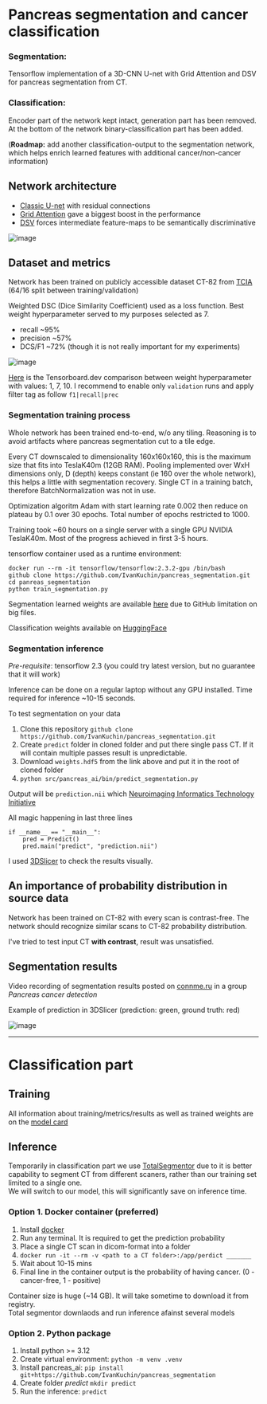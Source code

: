 # Pancreas segmentation and cancer classification

### Segmentation:   
Tensorflow implementation of a 3D-CNN U-net with Grid Attention and DSV for pancreas segmentation from CT.

### Classification:   
Encoder part of the network kept intact, generation part has been removed. At the bottom of the network binary-classification part has been added.

(**Roadmap:** add another classification-output to the segmentation network, which helps enrich learned features with additional cancer/non-cancer information)

## Network architecture

- [Classic U-net](https://arxiv.org/pdf/1505.04597.pdf) with residual connections
- [Grid Attention](https://arxiv.org/pdf/1804.03999.pdf) gave a biggest boost in the performance
- [DSV](http://proceedings.mlr.press/v38/lee15a.pdf) forces intermediate feature-maps to be semantically discriminative

![image](https://user-images.githubusercontent.com/26530162/112643787-202ccc00-8e1b-11eb-9d4f-16fcd6376a3e.png)

## Dataset and metrics

Network has been trained on publicly accessible dataset CT-82 from [TCIA](https://wiki.cancerimagingarchive.net/display/Public/Pancreas-CT#0c26eab54502412cbbd0e1c0fddd917b) (64/16 split between training/validation)

Weighted DSC (Dice Similarity Coefficient) used as a loss function. Best weight hyperparameter served to my purposes selected as 7.
- recall ~95%
- precision ~57%
- DCS/F1 ~72% (though it is not really important for my experiments)

![image](https://user-images.githubusercontent.com/26530162/112645949-65ea9400-8e1d-11eb-9668-b0917acbea87.png)

[Here](https://tensorboard.dev/experiment/jdJUxCWrQiWk4ezy0i9TvA/) is the Tensorboard.dev comparison between weight hyperparameter with values: 1, 7, 10. I recommend to enable only `validation` runs and apply filter tag as follow `f1|recall|prec`

### Segmentation training process

Whole network has been trained end-to-end, w/o any tiling. Reasoning is to avoid artifacts where pancreas segmentation cut to a tile edge.

Every CT downscaled to dimensionality 160x160x160, this is the maximum size that fits into TeslaK40m (12GB RAM). Pooling implemented over WxH dimensions only, D (depth) keeps constant (ie 160 over the whole network), this helps a little with segmentation recovery. Single CT in a training batch, therefore BatchNormalization was not in use.

Optimization algoritm Adam with start learning rate 0.002 then reduce on plateau by 0.1 over 30 epochs. Total number of epochs restricted to 1000.

Training took ~60 hours on a single server with a single GPU NVIDIA TeslaK40m. Most of the progress achieved in first 3-5 hours. 

tensorflow container used as a runtime environment:

```
docker run --rm -it tensorflow/tensorflow:2.3.2-gpu /bin/bash
github clone https://github.com/IvanKuchin/pancreas_segmentation.git
cd panreas_segmentation
python train_segmentation.py
```

Segmentation learned weights are available [here](http://fun.conn-me.ru/pancreas_segmentation/weights.hdf5) due to GitHub limitation on big files.

Classification weights available on [HuggingFace](https://huggingface.co/IvanKuchin/pancreas_cancer_classification)

### Segmentation inference

*Pre-requisite*: tensorflow 2.3 (you could try latest version, but no guarantee that it will work)

Inference can be done on a regular laptop without any GPU installed. Time required for inference ~10-15 seconds.

To test segmentation on your data
1. Clone this repository `github clone https://github.com/IvanKuchin/pancreas_segmentation.git`
2. Create `predict` folder in cloned folder and put there single pass CT. If it will contain multiple passes result is unpredictable.
3. Download `weights.hdf5` from the link above and put it in the root of cloned folder
4. `python src/pancreas_ai/bin/predict_segmentation.py`

Output will be `prediction.nii` which [Neuroimaging Informatics Technology Initiative](https://nifti.nimh.nih.gov/)

All magic happening in last three lines 
```
if __name__ == "__main__":
    pred = Predict()
    pred.main("predict", "prediction.nii")
```

I used [3DSlicer](https://download.slicer.org/) to check the results visually.

## An importance of probability distribution in source data

Network has been trained on CT-82 with every scan is contrast-free. The network should recognize similar scans to CT-82 probability distribution.

I've tried to test input CT **with contrast**, result was unsatisfied. 

## Segmentation results

Video recording of segmentation results posted on [connme.ru](https://www.connme.ru) in a group *Pancreas cancer detection*

Example of prediction in 3DSlicer (prediction: green, ground truth: red)

![image](https://user-images.githubusercontent.com/26530162/113589582-8970c400-95ff-11eb-8bb7-aa85f1d312dd.png)

---

# Classification part

## Training

All information about training/metrics/results as well as trained weights are on the [model card](https://huggingface.co/IvanKuchin/pancreas_cancer_classification)

## Inference

Temporarily in classification part we use [TotalSegmentor](https://pubs.rsna.org/doi/10.1148/ryai.230024) due to it is better capability to segment CT from different scaners, rather than our training set limited to a single one.  
We will switch to our model, this will significantly save on inference time.

### Option 1. Docker container (preferred)

1. Install [docker](https://docs.docker.com/engine/install/)
2. Run any terminal. It is required to get the prediction probability
3. Place a single CT scan in dicom-format into a folder
4. `docker run -it --rm -v <path to a CT folder>:/app/perdict _______`
5.  Wait about 10-15 mins
6.  Final line in the container output is the probability of having cancer. (0 - cancer-free, 1 - positive)

Container size is huge (~14 GB). It will take sometime to download it from registry.  
Total segmentor downlaods and run inference afainst several models


### Option 2. Python package

1. Install python >= 3.12
2. Create virtual environment: `python -m venv .venv`
3. Install pancreas_ai: `pip install git+https://github.com/IvanKuchin/pancreas_segmentation`
4. Create folder *predict* `mkdir predict`
5. Run the inference: `predict`

